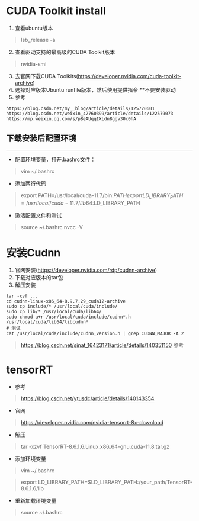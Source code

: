# CUDA Toolkit install

1. 查看ubuntu版本 
> lsb_release -a
2. 查看驱动支持的最高级的CUDA Toolkit版本
> nvidia-smi
3. 去官网下载CUDA Toolkits(https://developer.nvidia.com/cuda-toolkit-archive)
4. 选择对应版本Ubuntu runfile版本，然后使用提供指令  **不要安装驱动
6. 参考
```
https://blog.csdn.net/my__blog/article/details/125720601
https://blog.csdn.net/weixin_42760399/article/details/122579073
https://mp.weixin.qq.com/s/pBeAUqqIXLdn8ggv30c0hA
```
## 下载安装后配置环境
----
- 配置环境变量，打开.bashrc文件：
> vim ~/.bashrc
- 添加两行代码
> export PATH=/usr/local/cuda-11.7/bin:$PATH
export LD_LIBRARY_PATH=/usr/local/cuda-11.7/lib64:$LD_LIBRARY_PATH
- 激活配置文件和测试
> source ~/.bashrc
nvcc -V


# 安装Cudnn
1. 官网安装(https://developer.nvidia.com/rdp/cudnn-archive)
2. 下载对应版本的tar包
3. 解压安装
```
tar -xvf ...
cd cudnn-linux-x86_64-8.9.7.29_cuda12-archive
sudo cp include/* /usr/local/cuda/include/
sudo cp lib/* /usr/local/cuda/lib64/
sudo chmod a+r /usr/local/cuda/include/cudnn*.h /usr/local/cuda/lib64/libcudnn*
# 测试
cat /usr/local/cuda/include/cudnn_version.h | grep CUDNN_MAJOR -A 2 
```
> https://blog.csdn.net/sinat_16423171/article/details/140351150     参考

# tensorRT
- 参考
> https://blog.csdn.net/ytusdc/article/details/140143354
- 官网
> https://developer.nvidia.com/nvidia-tensorrt-8x-download
- 解压
> tar -xzvf TensorRT-8.6.1.6.Linux.x86_64-gnu.cuda-11.8.tar.gz
- 添加环境变量
> vim ~/.bashrc 

> export LD_LIBRARY_PATH=$LD_LIBRARY_PATH:/your_path/TensorRT-8.6.1.6/lib
 
- 重新加载环境变量
> source ~/.bashrc
